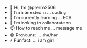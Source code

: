 - 👋 Hi, I’m @prerna2506
- 👀 I’m interested in ... coding 
- 🌱 I’m currently learning ... BCA
- 💞️ I’m looking to collaborate on ... 
- 📫 How to reach me ... message me 
- 😄 Pronouns: ... she/her
- ⚡ Fun fact: ... i am girl

<!---
prerna2506/prerna2506 is a ✨ special ✨ repository because its `README.md` (this file) appears on your GitHub profile.
You can click the Preview link to take a look at your changes.
--->
